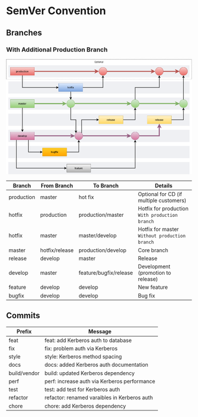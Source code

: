 # SemVer Convention

## Branches

### With Additional Production Branch

![Branch Flow](./draw.io/diagram.png)

| Branch     | From Branch    | To Branch              | Details                                 |
|------------|----------------|------------------------|-----------------------------------------|
| production | master         | hot fix                | Optional for CD (if multiple customers) |
| hotfix     | production     | production/master      | Hotfix for production <br> `With production branch` |
| hotfix     | master         | master/develop         | Hotfix for master <br> `Without production branch` |
| master     | hotfix/release | production/develop     | Core branch                             |
| release    | develop        | master                 | Release                                 |
| develop    | master         | feature/bugfix/release | Development (promotion to release)      |
| feature    | develop        | develop                | New feature                             |
| bugfix     | develop        | develop                | Bug fix                                 |

## Commits

| Prefix       | Message                                      |
|--------------|----------------------------------------------|
| feat         | feat: add Kerberos auth to database          |
| fix          | fix: problem auth via Kerberos               |
| style        | style: Kerberos method spacing               |
| docs         | docs: added Kerberos auth documentation      |
| build/vendor | build: updated Kerberos dependency           |
| perf         | perf: increase auth via Kerberos performance |
| test         | test: add test for Kerberos auth             |
| refactor     | refactor: renamed varaibles in Kerberos auth |
| chore        | chore: add Kerberos dependency               |
